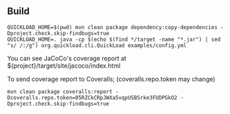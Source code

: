## Build

```
QUICKLOAD_HOME=$(pwd) mvn clean package dependency:copy-dependencies -Dproject.check.skip-findbugs=true
QUICKLOAD_HOME=. java -cp $(echo $(find */target -name "*.jar") | sed "s/ /:/g") org.quickload.cli.QuickLoad examples/config.yml
```

You can see JaCoCo's coverage report at ${project}/target/site/jacoco/index.html

To send coverage report to Coveralls; (coveralls.repo.token may change)

```
mvn clean package coveralls:report -Dcoveralls.repo.token=05RZCkCRpJWXa5vqpUSBSrke3FUDPGkO2 -Dproject.check.skip-findbugs=true
```

